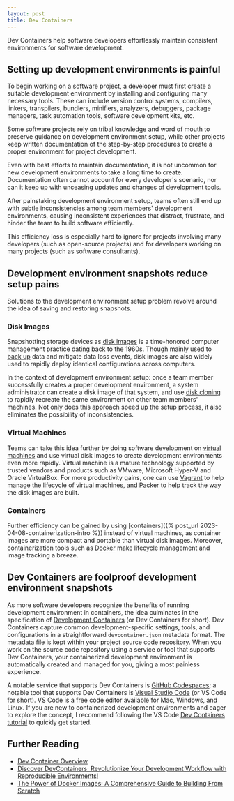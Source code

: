 ```yaml
---
layout: post
title: Dev Containers
---
```


Dev Containers help software developers effortlessly maintain consistent environments for software development.

## Setting up development environments is painful

To begin working on a software project, a developer must first create a suitable development environment by installing and configuring many necessary tools. These can include version control systems, compilers, linkers, transpilers, bundlers, minifiers, analyzers, debuggers, package managers, task automation tools, software development kits, etc.

Some software projects rely on tribal knowledge and word of mouth to preserve guidance on development environment setup, while other projects keep written documentation of the step-by-step procedures to create a proper environment for project development.

Even with best efforts to maintain documentation, it is not uncommon for new development environments to take a long time to create. Documentation often cannot account for every developer's scenario, nor can it keep up with unceasing updates and changes of development tools.

After painstaking development environment setup, teams often still end up with subtle inconsistencies among team members' development environments, causing inconsistent experiences that distract, frustrate, and hinder the team to build software efficiently.

This efficiency loss is especially hard to ignore for projects involving many developers (such as open-source projects) and for developers working on many projects (such as software consultants).

## Development environment snapshots reduce setup pains

Solutions to the development environment setup problem revolve around the idea of saving and restoring snapshots.

### Disk Images

Snapshotting storage devices as [disk images](https://en.wikipedia.org/wiki/Disk_image) is a time-honored computer management practice dating back to the 1960s. Though mainly used to [back up](https://en.wikipedia.org/wiki/Backup) data and mitigate data loss events, disk images are also widely used to rapidly deploy identical configurations across computers.

In the context of development environment setup: once a team member successfully creates a proper development environment, a system administrator can create a disk image of that system, and use [disk cloning](https://en.wikipedia.org/wiki/Disk_cloning) to rapidly recreate the same environment on other team members' machines. Not only does this approach speed up the setup process, it also eliminates the possibility of inconsistencies.

### Virtual Machines

Teams can take this idea further by doing software development on [virtual machines](https://en.wikipedia.org/wiki/Virtual_machine) and use virtual disk images to create development environments even more rapidly. Virtual machine is a mature technology supported by trusted vendors and products such as VMware, Microsoft Hyper-V and Oracle VirtualBox. For more productivity gains, one can use [Vagrant](https://www.vagrantup.com/) to help manage the lifecycle of virtual machines, and [Packer](https://www.packer.io/) to help track the way the disk images are built.

### Containers

Further efficiency can be gained by using [containers]({% post_url 2023-04-08-containerization-intro %}) instead of virtual machines, as container images are more compact and portable than virtual disk images. Moreover, containerization tools such as [Docker](<https://en.wikipedia.org/wiki/Docker_(software)>) make lifecycle management and image tracking a breeze.

## Dev Containers are foolproof development environment snapshots

As more software developers recognize the benefits of running development environment in containers, the idea culminates in the specification of [Development Containers](https://containers.dev/) (or Dev Containers for short). Dev Containers capture common development-specific settings, tools, and configurations in a straightforward `devcontainer.json` metadata format. The metadata file is kept within your project source code repository. When you work on the source code repository using a service or tool that supports Dev Containers, your containerized development environment is automatically created and managed for you, giving a most painless experience.

A notable service that supports Dev Containers is [GitHub Codespaces](https://docs.github.com/en/codespaces/overview); a notable tool that supports Dev Containers is [Visual Studio Code](https://en.wikipedia.org/wiki/Visual_Studio_Code) (or VS Code for short). VS Code is a free code editor available for Mac, Windows, and Linux. If you are new to containerized development environments and eager to explore the concept, I recommend following the VS Code [Dev Containers tutorial](http://aka.ms/vscode-remote/containers/tutorial) to quickly get started.

## Further Reading

- [Dev Container Overview](https://containers.dev/overview)
- [Discover DevContainers: Revolutionize Your Development Workflow with Reproducible Environments!](https://mihaibojin.medium.com/discover-devcontainers-revolutionize-your-development-workflow-with-reproducible-environments-e0e7b62495e3)
- [The Power of Docker Images: A Comprehensive Guide to Building From Scratch](https://dzone.com/articles/the-power-of-docker-images-a-comprehensive-guide-t)
